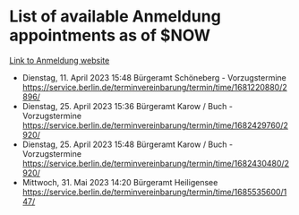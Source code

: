 # List of available Anmeldung appointments as of $NOW
[Link to Anmeldung website](https://service.berlin.de/terminvereinbarung/termin/tag.php?termin=1&anliegen[]=120686&dienstleisterlist=122210,122217,327316,122219,327312,122227,327314,122231,327346,122243,327348,122254,122252,329742,122260,329745,122262,329748,122271,327278,122273,327274,122277,327276,330436,122280,327294,122282,327290,122284,327292,122291,327270,122285,327266,122286,327264,122296,327268,150230,329760,122297,327286,122294,327284,122312,329763,122314,329775,122304,327330,122311,327334,122309,327332,317869,122281,327352,122279,329772,122283,122276,327324,122274,327326,122267,329766,122246,327318,122251,327320,122257,327322,122208,327298,122226,327300&herkunft=http%3A%2F%2Fservice.berlin.de%2Fdienstleistung%2F120686%2F)
- Dienstag, 11. April 2023 15:48 Bürgeramt Schöneberg - Vorzugstermine https://service.berlin.de/terminvereinbarung/termin/time/1681220880/2896/
- Dienstag, 25. April 2023 15:36 Bürgeramt Karow / Buch - Vorzugstermine https://service.berlin.de/terminvereinbarung/termin/time/1682429760/2920/
- Dienstag, 25. April 2023 15:48 Bürgeramt Karow / Buch - Vorzugstermine https://service.berlin.de/terminvereinbarung/termin/time/1682430480/2920/
- Mittwoch, 31. Mai 2023 14:20 Bürgeramt Heiligensee https://service.berlin.de/terminvereinbarung/termin/time/1685535600/147/
